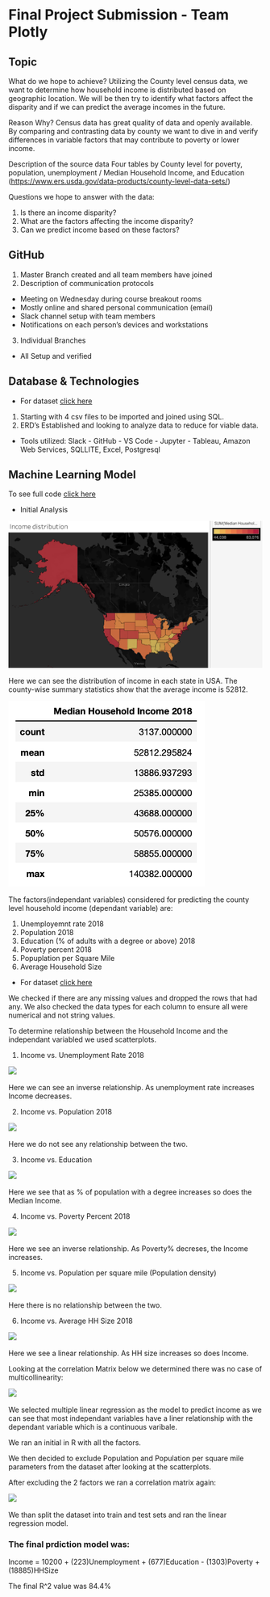# Final Project Submission - Team Plotly

## Topic

What do we hope to achieve?
Utilizing the County level census data, we want to determine how household income is distributed based on geographic location. We will be then try to identify what factors affect the disparity and if we can predict the average incomes in the future.

Reason Why?
Census data has great quality of data and openly available.  By comparing and contrasting data by county we want to dive in and verify differences in variable factors that may contribute to poverty or lower income.

Description of the source data
Four tables by County level for poverty, population, unemployment / Median Household Income, and Education  (https://www.ers.usda.gov/data-products/county-level-data-sets/)

Questions we hope to answer with the data:
1) Is there an income disparity?
2) What are the factors affecting the income disparity?
3) Can we predict income based on these factors?


## GitHub

1. Master Branch created and all team members have joined
2. Description of communication protocols
  - Meeting on Wednesday during course breakout rooms
  - Mostly online and shared personal communication (email)
  - Slack channel setup with team members
  - Notifications on each person’s devices and workstations
3. Individual Branches
  - All Setup and verified

## Database & Technologies

-	For dataset [click here](finaltable.csv)
  1. Starting with 4 csv files to be imported and joined using SQL.
  2. ERD’s Established and looking to analyze data to reduce for viable data.


- Tools utilized:
Slack - GitHub - VS Code - Jupyter - Tableau, Amazon Web Services, SQLLITE, Excel, Postgresql

## Machine Learning Model

To see full code [click here](Final_Code.ipynb)

- Initial Analysis

![](Images/Income_distribution.png)

Here we can see the distribution of income in each state in USA. The county-wise summary statistics show that the average income is 52812.

![](Images/Summary.png)

The factors(independant variables) considered for predicting the county level household income (dependant variable) are:
1. Unemployemnt rate 2018
2. Population 2018
3. Education (% of adults with a degree or above) 2018
4. Poverty percent 2018
5. Popuplation per Square Mile
6. Average Household Size

-	For dataset [click here](finaltable.csv)

We checked if there are any missing values and dropped the rows that had any.
We also checked the data types for each column to ensure all were numerical and not string values.

To determine relationship between the Household Income and the independant variabled we used scatterplots.
1. Income vs. Unemployment Rate 2018

![](Image/Incomevsemp.png)

Here we can see an inverse relationship. As unemployment rate increases Income decreases.

2. Income vs. Population 2018

![](Image/Incomevspop.png)

Here we do not see any relationship between the two.

3. Income vs. Education

![](Image/Incomevsedu.png)

Here we see that as % of population with a degree increases so does the Median Income.

4. Income vs. Poverty Percent 2018

![](Image/Incomevspov.png)

Here we see an inverse relationship. As Poverty% decreses, the Income increases.

5. Income vs. Population per square mile (Population density)

![](Image/Incomevspopsqmil.png)

Here there is no relationship between the two.

6. Income vs. Average HH Size 2018

![](Image/IncomevsHHSize.png)

Here we see a linear relationship. As HH size increases so does Income.

Looking at the correlation Matrix below we determined there was no case of multicollinearity:

![](Image/Correlation.png)

We selected multiple linear regression as the model to predict income as we can see that most independant variables have a liner relationship with the dependant variable which is a continuous varibale.

We ran an initial in R with all the factors. 

We then decided to exclude Population and Population per square mile parameters from the dataset after looking at the scatterplots.

After excluding the 2 factors we ran a correlation matrix again:

![](Image/Matrix.png)

We than split the dataset into train and test sets and ran the linear regression model.

### The final prdiction model was:

Income = 10200 + (223)Unemployment + (677)Education - (1303)Poverty + (18885)HHSize

The final R^2 value was 84.4%
